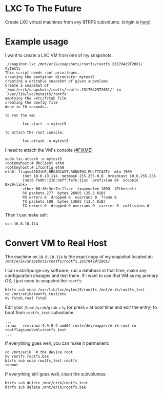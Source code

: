 # LXC To The Future 

Create LXC virtual machines from any BTRFS subvolume. (origin is [here](https://unix.stackexchange.com/questions/362527/how-to-boot-a-virtual-machine-from-a-regular-folder))

# Example usage

I want to create a LXC VM from one of my snapshots: 

```
./snapshot-lxc /mnt/erik/snapshots/rootfs/rootfs.20170429T2001/ mytest5
This script needs root privileges.
creating the container directory: mytest5
creating a writable snapshot of given subvolume
Create a snapshot of '/mnt/erik/snapshots/rootfs/rootfs.20170429T2001/' in '/var/lib/lxc/mytest5/rootfs'
emptying the /etc/fstab file
creating the config file
done in 10 seconds...

to run the vm:

        lxc-start -n mytest5

to attach the root console:

        lxc-attach -n mytest5
```

I need to attach the VM's console ([#FIXME](https://github.com/aktos-io/lxc-to-the-future/issues/2))

```
sudo lxc-attach -n mytest5
root@myhost:# dhclient eth0
root@myhost:# ifconfig eth0
eth0: flags=4163<UP,BROADCAST,RUNNING,MULTICAST>  mtu 1500
        inet 10.0.10.114  netmask 255.255.0.0  broadcast 10.0.255.255
        inet6 fe80::216:3eff:fe7e:11ac  prefixlen 64  scopeid 0x20<link>
        ether 00:16:3e:7e:11:ac  txqueuelen 1000  (Ethernet)
        RX packets 277  bytes 26005 (25.3 KiB)
        RX errors 0  dropped 0  overruns 0  frame 0
        TX packets 100  bytes 13805 (13.4 KiB)
        TX errors 0  dropped 0 overruns 0  carrier 0  collisions 0

```

Then I can make ssh: 

```
ssh 10.0.10.114
```

# Convert VM to Real Host

The machine on `10.0.10.114` is the exact copy of my snapshot located at: `/mnt/erik/snapshots/rootfs/rootfs.20170429T2001/`

I can install/purge any software, run a database at that time, make any configuration changes and test them. If I want to use that VM as my primary OS, I just need to snapshot the `rootfs`: 

    btrfs sub snap /var/lib/lxc/mytest5/rootfs /mnt/erik/rootfs_test
    cd /mnt/erik/rootfs_test/etc
    mv fstab.real fstab

Edit your `/boot/grub/grub.cfg` (or press `e` at boot time and edit the entry) to boot from `rootfs_test` subvolume: 

    ...
    linux	/vmlinuz-4.9.0-2-amd64 root=/dev/mapper/erik-root ro  rootflags=subvol=rootfs_test
    ...
    
If everything goes well, you can make it permanent: 

    cd /mnt/erik  # the device root 
    mv rootfs rootfs.bak 
    btrfs sub snap rootfs_test rootfs 
    reboot 
    
If everything still goes well, clean the subvolumes: 

    btrfs sub delete /mnt/erik/rootfs_test 
    btrfs sub delete /mnt/erik/rootfs.bak 
    
    
